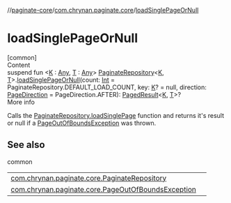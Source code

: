 //[paginate-core](../../index.md)/[com.chrynan.paginate.core](index.md)/[loadSinglePageOrNull](load-single-page-or-null.md)



# loadSinglePageOrNull  
[common]  
Content  
suspend fun <[K](load-single-page-or-null.md) : [Any](https://kotlinlang.org/api/latest/jvm/stdlib/kotlin/-any/index.html), [T](load-single-page-or-null.md) : [Any](https://kotlinlang.org/api/latest/jvm/stdlib/kotlin/-any/index.html)> [PaginateRepository](-paginate-repository/index.md)<[K](load-single-page-or-null.md), [T](load-single-page-or-null.md)>.[loadSinglePageOrNull](load-single-page-or-null.md)(count: [Int](https://kotlinlang.org/api/latest/jvm/stdlib/kotlin/-int/index.html) = PaginateRepository.DEFAULT_LOAD_COUNT, key: [K](load-single-page-or-null.md)? = null, direction: [PageDirection](-page-direction/index.md) = PageDirection.AFTER): [PagedResult](-paged-result/index.md)<[K](load-single-page-or-null.md), [T](load-single-page-or-null.md)>?  
More info  


Calls the [PaginateRepository.loadSinglePage](-paginate-repository/load-single-page.md) function and returns it's result or null if a [PageOutOfBoundsException](-page-out-of-bounds-exception/index.md) was thrown.



## See also  
  
common  
  
| | |
|---|---|
| <a name="com.chrynan.paginate.core//loadSinglePageOrNull/com.chrynan.paginate.core.PaginateRepository[TypeParam(bounds=[kotlin.Any]),TypeParam(bounds=[kotlin.Any])]#kotlin.Int#TypeParam(bounds=[kotlin.Any])?#com.chrynan.paginate.core.PageDirection/PointingToDeclaration/"></a>[com.chrynan.paginate.core.PaginateRepository](-paginate-repository/load-single-page.md)| <a name="com.chrynan.paginate.core//loadSinglePageOrNull/com.chrynan.paginate.core.PaginateRepository[TypeParam(bounds=[kotlin.Any]),TypeParam(bounds=[kotlin.Any])]#kotlin.Int#TypeParam(bounds=[kotlin.Any])?#com.chrynan.paginate.core.PageDirection/PointingToDeclaration/"></a>|
| <a name="com.chrynan.paginate.core//loadSinglePageOrNull/com.chrynan.paginate.core.PaginateRepository[TypeParam(bounds=[kotlin.Any]),TypeParam(bounds=[kotlin.Any])]#kotlin.Int#TypeParam(bounds=[kotlin.Any])?#com.chrynan.paginate.core.PageDirection/PointingToDeclaration/"></a>[com.chrynan.paginate.core.PageOutOfBoundsException](-page-out-of-bounds-exception/index.md)| <a name="com.chrynan.paginate.core//loadSinglePageOrNull/com.chrynan.paginate.core.PaginateRepository[TypeParam(bounds=[kotlin.Any]),TypeParam(bounds=[kotlin.Any])]#kotlin.Int#TypeParam(bounds=[kotlin.Any])?#com.chrynan.paginate.core.PageDirection/PointingToDeclaration/"></a>|
  
  



